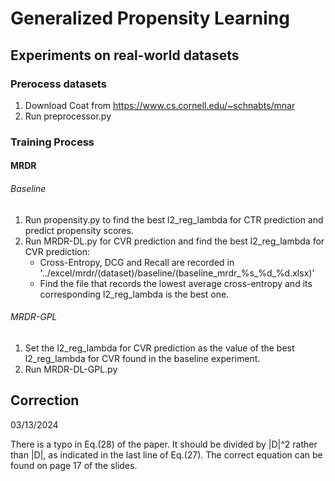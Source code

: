 # Generalized Propensity Learning

## Experiments on real-world datasets

### Prerocess datasets
1. Download Coat from https://www.cs.cornell.edu/~schnabts/mnar
2. Run preprocessor.py

### Training Process

#### MRDR
###### Baseline
1. Run propensity.py to find the best l2_reg_lambda for CTR prediction and predict propensity scores.
2. Run MRDR-DL.py for CVR prediction and find the best l2_reg_lambda for CVR prediction:
   - Cross-Entropy, DCG and Recall are recorded in '../excel/mrdr/(dataset)/baseline/(baseline_mrdr_%s_%d_%d.xlsx)'
   - Find the file that records the lowest average cross-entropy and its corresponding l2_reg_lambda is the best one.

###### MRDR-GPL
1. Set the l2_reg_lambda for CVR prediction as the value of the best l2_reg_lambda for CVR found in the baseline experiment.
2. Run MRDR-DL-GPL.py

## Correction
03/13/2024

There is a typo in Eq.(28) of the paper. It should be divided by |D|^2 rather than |D|, as indicated in the last line of Eq.(27). The correct equation can be found on page 17 of the slides.
